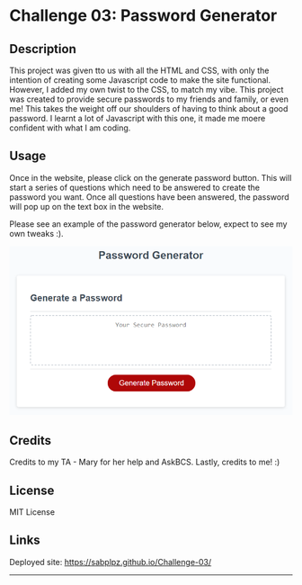 # Challenge 03: Password Generator

## Description

This project was given tto us with all the HTML and CSS, with only the intention of creating some Javascript code to make the site functional.
However, I added my own twist to the CSS, to match my vibe. This project was created to provide secure passwords to my friends and family, or even me!
This takes the weight off our shoulders of having to think about a good password. I learnt a lot of Javascript with this one, it made me moere confident with what I am coding.

## Usage

Once in the website, please click on the generate password button. This will start a series of questions which need to be answered to create the password you want.
Once all questions have been answered, the password will pop up on the text box in the website.

Please see an example of the password generator below, expect to see my own tweaks :).

![alt text](Assets/images/screenshot.png)

## Credits

Credits to my TA - Mary for her help and AskBCS. Lastly, credits to me! :)

## License


MIT License

## Links

Deployed site: https://sabplpz.github.io/Challenge-03/

---
